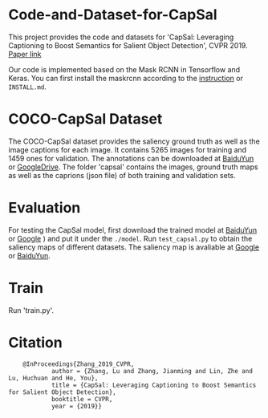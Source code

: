 # Code-and-Dataset-for-CapSal
   This project provides the code and datasets for 'CapSal: Leveraging Captioning to Boost Semantics for Salient Object Detection', CVPR 2019. [Paper link](https://drive.google.com/open?id=1JcZMHBXEX-7AR1P010OXg_wCCC5HukeZ)
    
  
   Our code is implemented based on the Mask RCNN in Tensorflow and Keras. You can first install the maskrcnn according to the [instruction](https://github.com/matterport/Mask_RCNN.git) or `INSTALL.md`. 
# COCO-CapSal Dataset
   The COCO-CapSal dataset provides the saliency ground truth as well as the image captions for each image. It contains 5265 images for training and 1459 ones for validation. The annotations can be downloaded at [BaiduYun](https://pan.baidu.com/s/1iU8A-RII7rvOG9KHz5Dysg) or [GoogleDrive](https://drive.google.com/open?id=1d04vkomA2sT2cUAst9CJYYHwTwNkSg2p). The folder 'capsal' contains the images, ground truth maps as well as the caprions (json file) of both training and validation sets. 
# Evaluation
For testing the CapSal model, first download the trained model at [BaiduYun](https://pan.baidu.com/s/1dQwQ5AdJqBfSSgZPUNR_gg) or [Google](https://drive.google.com/drive/folders/1d04vkomA2sT2cUAst9CJYYHwTwNkSg2p?usp=sharing)
) and put it under the `./model`. Run `test_capsal.py` to obtain the saliency maps of different datasets. 
The saliency map is avaliable at [Google](https://drive.google.com/open?id=1d04vkomA2sT2cUAst9CJYYHwTwNkSg2p) or [BaiduYun](https://pan.baidu.com/s/1LtlK3ZH8adZCEi8n0ys9BA).
# Train
Run 'train.py'.
# Citation
        @InProceedings{Zhang_2019_CVPR,
                author = {Zhang, Lu and Zhang, Jianming and Lin, Zhe and Lu, Huchuan and He, You},
                title = {CapSal: Leveraging Captioning to Boost Semantics for Salient Object Detection},
                booktitle = CVPR,
                year = {2019}}
